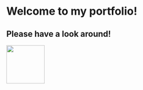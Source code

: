 
<html>
<head>
<body>
    <h1>Welcome to my portfolio!</h1>
     <h2>Please have a look around!</h2>
<img align="left" width="100" height="100" src="https://media.licdn.com/dms/image/D5603AQF8WLYF8lQaFg/profile-displayphoto-shrink_800_800/0/1673371364395?e=1679529600&v=beta&t=n7czGswW4MZBxmyGw1fxsOV5z10E6QqX10ZhA_v4ZGY">
</body>
</html>
</head>
